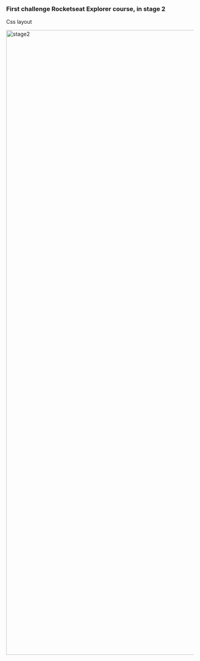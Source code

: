 ### First challenge Rocketseat Explorer course, in stage 2

Css layout

<img width="1680" alt="stage2" src="https://user-images.githubusercontent.com/61237811/200850675-7f1675e5-0d25-41a9-bffe-019a9a6edfc3.png">
